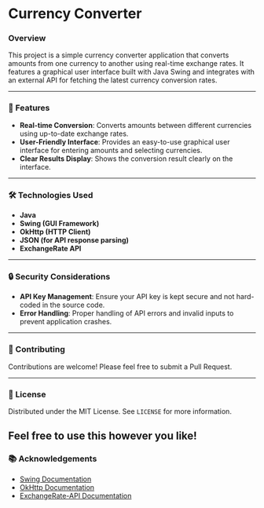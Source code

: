 # Currency Converter

### Overview
This project is a simple currency converter application that converts amounts from one currency to another using real-time exchange rates. It features a graphical user interface built with Java Swing and integrates with an external API for fetching the latest currency conversion rates.

---

### 🚀 Features
- **Real-time Conversion**: Converts amounts between different currencies using up-to-date exchange rates.
- **User-Friendly Interface**: Provides an easy-to-use graphical user interface for entering amounts and selecting currencies.
- **Clear Results Display**: Shows the conversion result clearly on the interface.

---

### 🛠️ Technologies Used
- **Java**
- **Swing (GUI Framework)**
- **OkHttp (HTTP Client)**
- **JSON (for API response parsing)**
- **ExchangeRate API**

---

### 🔒 Security Considerations
- **API Key Management**: Ensure your API key is kept secure and not hard-coded in the source code.
- **Error Handling**: Proper handling of API errors and invalid inputs to prevent application crashes.

---

### 📄 Contributing
Contributions are welcome! Please feel free to submit a Pull Request.

---

### 📜 License
Distributed under the MIT License. See `LICENSE` for more information.

Feel free to use this however you like!
---

### 📚 Acknowledgements
- [Swing Documentation](https://docs.oracle.com/javase/tutorial/uiswing/)
- [OkHttp Documentation](https://square.github.io/okhttp/)
- [ExchangeRate-API Documentation](https://www.exchangerate-api.com/docs)
